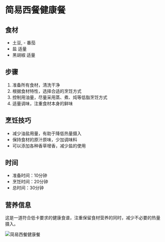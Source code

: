 ﻿---
name: 简易西餐健康餐
created_at: 20250423_211706
tags: [AI生成]
---

# 简易西餐健康餐

## 食材
- 土豆, - 番茄
- 盐 适量
- 黑胡椒 适量

## 步骤
1. 准备所有食材，清洗干净
2. 根据食材特性，选择合适的烹饪方式
3. 控制用油量，尽量采用蒸、煮、炖等低脂烹饪方式
4. 适量调味，注重食材本身的鲜味

## 烹饪技巧
- 减少油盐用量，有助于降低热量摄入
- 保持食材的原汁原味，少加调味料
- 可以添加各种香草增香，减少盐的使用

## 时间
- 准备时间：10分钟
- 烹饪时间：20分钟
- 总时间：30分钟

## 营养信息
这是一道符合低卡要求的健康食谱，注重保留食材营养的同时，减少不必要的热量摄入。

![简易西餐健康餐](https://source.unsplash.com/random/800x600/?food,简易西餐健康餐)
